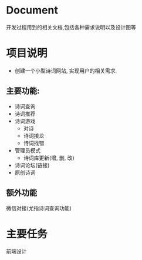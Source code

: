 # Document
开发过程用到的相关文档,包括各种需求说明以及设计图等

# 项目说明
* 创建一个小型诗词网站, 实现用户的相关需求.

	
## 主要功能:
* 诗词查询
* 诗词推荐
* 诗词游戏
	* 对诗
	* 诗词接龙
	* 诗词找错
* 管理员模式
	* 诗词库更新(增, 删, 改)
* 诗词论坛(链接)
* 原创诗词

## 额外功能
微信对接(尤指诗词查询功能)

# 主要任务
前端设计
